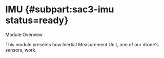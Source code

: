 # IMU {#subpart:sac3-imu status=ready}

Module Overview

This module presents how Inertial Measurement Unit, one of our drone's sensors, work.
